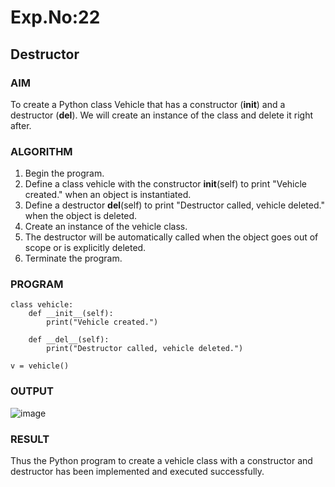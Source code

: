 # Exp.No:22  
## Destructor

### AIM  
To create a Python class Vehicle that has a constructor (__init__) and a destructor (__del__). We will create an instance of the class and delete it right after.

### ALGORITHM
1. Begin the program.
2. Define a class vehicle with the constructor __init__(self) to print "Vehicle created." when an object is instantiated.
3. Define a destructor __del__(self) to print "Destructor called, vehicle deleted." when the object is deleted.
4. Create an instance of the vehicle class.
5. The destructor will be automatically called when the object goes out of scope or is explicitly deleted.
6. Terminate the program.

### PROGRAM

```
class vehicle:
    def __init__(self):
        print("Vehicle created.")
    
    def __del__(self):
        print("Destructor called, vehicle deleted.")

v = vehicle()

```
### OUTPUT

![image](https://github.com/user-attachments/assets/2302679c-e138-4057-8ac1-4c1e2edca91a)

### RESULT
Thus the Python program to create a vehicle class with a constructor and destructor has been implemented and executed successfully.
